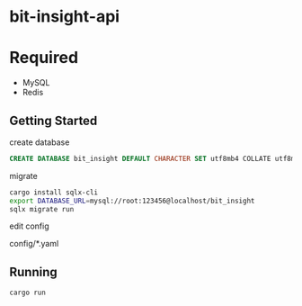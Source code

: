 # bit-insight-api


# Required

- MySQL
- Redis

## Getting Started

create database

```sql
CREATE DATABASE bit_insight DEFAULT CHARACTER SET utf8mb4 COLLATE utf8mb4_unicode_ci;
```

migrate

```bash
cargo install sqlx-cli
export DATABASE_URL=mysql://root:123456@localhost/bit_insight
sqlx migrate run
```

edit config

config/*.yaml

## Running

```bash
cargo run
```
